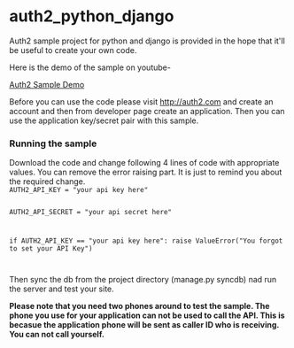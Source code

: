 auth2_python_django
===================

Auth2 sample project for python and django is provided in the hope that it'll be useful to create your own code.

Here is the demo of the sample on youtube-

<a href='http://www.youtube.com/watch?v=0x4n5egwLXk'>Auth2 Sample Demo</a>

Before you can use the code please visit <a href='http://auth2.com'>http://auth2.com</a> and create an account and then from developer page create an application. Then you can use the application key/secret pair with this sample.

<h3>Running the sample</h3>
Download the code and change following 4 lines of code with appropriate values. You can remove the error raising part. It is just to remind you about the required change.

<code>
AUTH2_API_KEY = "your api key here"

AUTH2_API_SECRET = "your api secret here"


if AUTH2_API_KEY == "your api key here":
    raise ValueError("You forgot to set your API Key")
    
</code>

Then sync the db from the project directory (manage.py syncdb) nad run the server and test your site.

<b>Please note that you need two phones around to test the sample. The phone you use for your application can not be used to call the API. This is becasue the application phone will be sent as caller ID who is receiving. You can not call yourself.</b>

